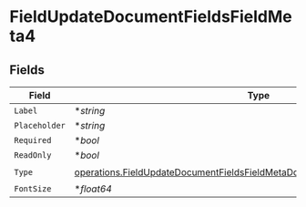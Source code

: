 # FieldUpdateDocumentFieldsFieldMeta4


## Fields

| Field                                                                                                                                                                      | Type                                                                                                                                                                       | Required                                                                                                                                                                   | Description                                                                                                                                                                |
| -------------------------------------------------------------------------------------------------------------------------------------------------------------------------- | -------------------------------------------------------------------------------------------------------------------------------------------------------------------------- | -------------------------------------------------------------------------------------------------------------------------------------------------------------------------- | -------------------------------------------------------------------------------------------------------------------------------------------------------------------------- |
| `Label`                                                                                                                                                                    | **string*                                                                                                                                                                  | :heavy_minus_sign:                                                                                                                                                         | N/A                                                                                                                                                                        |
| `Placeholder`                                                                                                                                                              | **string*                                                                                                                                                                  | :heavy_minus_sign:                                                                                                                                                         | N/A                                                                                                                                                                        |
| `Required`                                                                                                                                                                 | **bool*                                                                                                                                                                    | :heavy_minus_sign:                                                                                                                                                         | N/A                                                                                                                                                                        |
| `ReadOnly`                                                                                                                                                                 | **bool*                                                                                                                                                                    | :heavy_minus_sign:                                                                                                                                                         | N/A                                                                                                                                                                        |
| `Type`                                                                                                                                                                     | [operations.FieldUpdateDocumentFieldsFieldMetaDocumentsFieldsResponse200Type](../../models/operations/fieldupdatedocumentfieldsfieldmetadocumentsfieldsresponse200type.md) | :heavy_check_mark:                                                                                                                                                         | N/A                                                                                                                                                                        |
| `FontSize`                                                                                                                                                                 | **float64*                                                                                                                                                                 | :heavy_minus_sign:                                                                                                                                                         | N/A                                                                                                                                                                        |